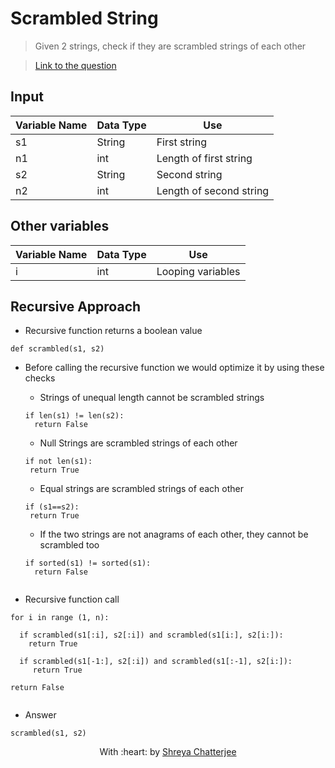 # Scrambled String

> Given 2 strings, check if they are scrambled strings of each other

> [Link to the question](https://leetcode.com/problems/scramble-string/)


## Input
| Variable Name | Data Type | Use | 
|---- | ----- | ----- |
| s1 | String | First string |
| n1 | int | Length of first string |
| s2 | String | Second string |
| n2 | int | Length of second string |

## Other variables
| Variable Name | Data Type | Use | 
|---- | ----- | ----- |
| i | int | Looping variables |


## Recursive Approach

- Recursive function returns a boolean value

```
def scrambled(s1, s2)
```

- Before calling the recursive function we would optimize it by using these checks

  - Strings of unequal length cannot be scrambled strings
  ```
  if len(s1) != len(s2):
    return False
  ```
  
   - Null Strings are scrambled strings of each other
   
   ``` 
   if not len(s1):
    return True
   ```
   
   - Equal strings are scrambled strings of each other
   
   ```
   if (s1==s2):
    return True
    ```
    
    - If the two strings are not anagrams of each other, they cannot be scrambled too
    
    ```
    if sorted(s1) != sorted(s1):
      return False
      
    ```
 - Recursive function call
  
```
for i in range (1, n):

  if scrambled(s1[:i], s2[:i]) and scrambled(s1[i:], s2[i:]):
    return True
    
  if scrambled(s1[-1:], s2[:i]) and scrambled(s1[:-1], s2[i:]):
     return True
     
return False
 
```

- Answer

`scrambled(s1, s2)`

<p align="center">
	With :heart: by <a href="https://github.com/Shreya549" target="_blank">Shreya Chatterjee</a>
</p>

